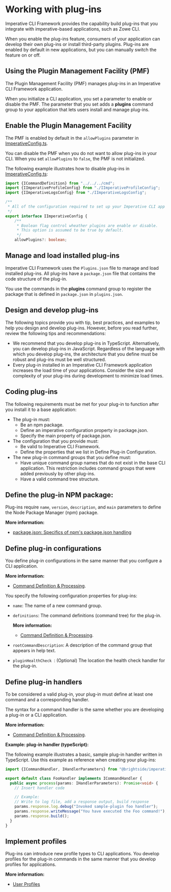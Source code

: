 # Working with plug-ins

Imperative CLI Framework provides the capability build plug-ins that you integrate with imperative-based applications, such as Zowe CLI. 

When you enable the plug-ins feature, consumers of your application can develop their own plug-ins or install third-party plugins. Plug-ins are enabled by default in new applications, but you can manually switch the feature on or off.

## Using the Plugin Management Facility (PMF)

The Plugin Management Facility (PMF) manages plug-ins in an Imperative CLI Framework application.

When you initialize a CLI application, you set a parameter to enable or disable the PMF. The parameter that you set adds a **plugins** command group to your application that lets users install and manage plug-ins.

## Enable the Plugin Management Facility

The PMF is enabled by default in the `allowPlugins` parameter in [ImperativeConfig.ts](URL).

You can disable the PMF when you do not want to allow plug-ins in your CLI. When you set `allowPlugins` to `false`, the PMF is not initialized.

The following example illustrates how to disable plug-ins in [ImperativeConfig.ts](URL):

```typescript
import {ICommandDefinition} from "../../../cmd";
import {IImperativeProfileConfig} from "./IImperativeProfileConfig";
import {IImperativeLogsConfig} from "./IImperativeLogsConfig";

/**
 * All of the configuration required to set up your Imperative CLI app
 */
export interface IImperativeConfig {
    /**
     * Boolean flag control wheather plugins are enable or disable.
     * This option is assumed to be true by default.
     */
    allowPlugins?: boolean;
```
## Manage and load installed plug-ins 

Imperative CLI Framework uses the `Plugins.json` file to manage and load installed plug-ins. All plug-ins have a `package.json` file that contains the code structure of the plug-in.

You use the commands in the **plugins** command group to register the package that is defined in `package.json` in `plugins.json`.

## Design and develop plug-ins

The following topics provide you with tip, best practices, and examples to help you design and develop plug-ins. However, before you read further, review the following tips and recommendations:

- We recommend that you develop plug-ins in TypeScript. Alternatively, you can develop plug-ins in JavaScript. Regardless of the language with which you develop plug-ins, the architecture that you define must be robust and plug-ins must be well structured.
- Every plug-in installed in an Imperative CLI Framework application increases the load time of your applications. Consider the size and complexity of your plug-ins during development to minimize load times.

## Coding plug-ins

The following requirements must be met for your plug-in to function after you install it to a base application:

- The plug-in must:
    - Be an npm package.
    - Define an imperative configuration property in package.json.
    - Specify the main property of package.json.
- The configuration that you provide must:
    - Be valid to Imperative CLI Framework.
    - Define the properties that we list in Define Plug-in Configuration.
- The new plug-in command groups that you define must:
    - Have unique command group names that do not exist in the base CLI application. This restriction includes command groups that were added previously by other plug-ins.
    - Have a valid command tree structure.

## Define the plug-in NPM package:

Plug-ins require `name`, `version`, `description`, and `main` parameters to define the Node Package Manager (npm) package.

**More information:**
- [package.json: Specifics of npm's package.json handling](https://docs.npmjs.com/files/package.json)


## Define plug-in configurations

You define plug-in configurations in the same manner that you configure a CLI application.

**More information:**
- [Command Definition & Processing](URL).

You specify the following configuration properties for plug-ins:

- `name`: The name of a new command group.

- `definitions`: The command definitions (command tree) for the plug-in.
    
    **More information:**
    - [Command Definition & Processing](URL).

- `rootCommandDescription`: A description of the command group that appears in help text.
- `pluginHealthCheck `: (Optional) The location the health check handler for the plug-in.

## Define plug-in handlers

To be considered a valid plug-in, your plug-in must define at least one command and a corresponding handler.

The syntax for a command handler is the same whether you are developing a plug-in or a CLI application.

**More information:**
- [Command Definition & Processing](URL).

**Example: plug-in handler (typeScript):**

The following example illustrates a basic, sample plug-in handler written in TypeScript. Use this example as reference when creating your plug-ins:

```typescript
import {ICommandHandler, IHandlerParameters} from "@brightside/imperative";

export default class FooHandler implements ICommandHandler {
  public async process(params: IHandlerParameters): Promise<void> {
    // Insert handler code

    // Example:
    // Write to log file, add a response output, build response
    params.response.log.debug("Invoked sample-plugin foo handler");
    params.response.writeMessage("You have executed the Foo command!");
    params.response.build();
  }
}
```
## Implement profiles

Plug-ins can introduce new profile types to CLI applications. You develop profiles for the plug-in commands in the same manner that you develop profiles for applications. 

**More information:**
- [User Profiles](URL)
